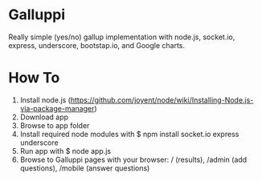 Galluppi
========

Really simple (yes/no) gallup implementation with node.js, socket.io, express, underscore, bootstap.io, and Google charts.

How To
======

1. Install node.js (https://github.com/joyent/node/wiki/Installing-Node.js-via-package-manager)
2. Download app
3. Browse to app folder
4. Install required node modules with $ npm install socket.io express underscore
5. Run app with $ node app.js
6. Browse to Galluppi pages with your browser: / (results), /admin (add questions), /mobile (answer questions)
